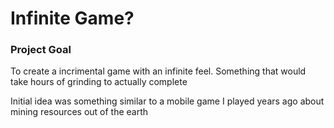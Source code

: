 # Infinite Game?

### Project Goal
To create a incrimental game with an infinite feel. Something that would take hours of grinding to actually complete

Initial idea was something similar to a mobile game I played years ago about mining resources out of the earth

